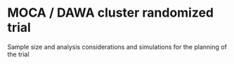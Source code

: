 # MOCA / DAWA cluster randomized trial

Sample size and analysis considerations and simulations for the planning of the trial
